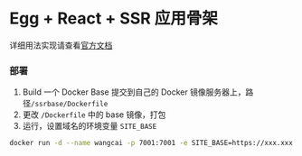 # Egg + React + SSR 应用骨架

详细用法实现请查看[官方文档](http://ykfe.surge.sh)


### 部署

1. Build 一个 Docker Base 提交到自己的 Docker 镜像服务器上，路径`/ssrbase/Dockerfile`
2. 更改 `/Dockerfile` 中的 base 镜像，打包
3. 运行，设置域名的环境变量 `SITE_BASE`

``` bash
docker run -d --name wangcai -p 7001:7001 -e SITE_BASE=https://xxx.xxx.com registry.cn-hangzhou.aliyuncs.com/jackleeinst/wangcai
```
